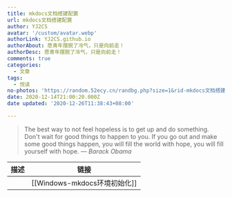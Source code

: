 ```yaml
---
title: mkdocs文档搭建配置
url: mkdocs文档搭建配置
author: YJ2CS
avatar: '/custom/avatar.webp'
authorLink: YJ2CS.github.io
authorAbout: 愿青年摆脱了冷气，只是向前走！
authorDesc: 愿青年摆脱了冷气，只是向前走！
comments: true
categories:
  - 文章
tags:
  - 悦读
no-photos: 'https://random.52ecy.cn/randbg.php?size=1&rid-mkdocs文档搭建配置'
date: 2020-12-14T21:00:20.000Z
date updated: '2020-12-26T11:38:43+08:00'

---
```


> The best way to not feel hopeless is to get up and do something. Don't wait for good things to happen to you. If you go out and make some good things happen, you will fill the world with hope, you will fill yourself with hope.
> — <cite>Barack Obama</cite>

| 描述                          | 链接                              |
| --------------------------- | ------------------------------- |
|                             | [[Windows-mkdocs环境初始化]]         |
